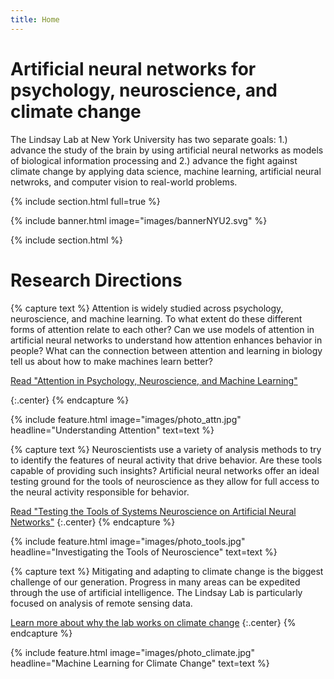 ```yaml
---
title: Home
---
```


# Artificial neural networks for psychology, neuroscience, and climate change

The Lindsay Lab at New York University has two separate goals: 1.) advance the study of the brain by using artificial neural networks as models of biological information processing and 2.) advance the fight against climate change by applying data science, machine learning, artificial neural netwroks, and computer vision to real-world problems. 
  
<!-- {%
  include link.html
  type="github"
  icon=""
  text="See the template on GitHub"
  link="greenelab/lab-website-template"
  style="button"
%}
{%
  include link.html
  type="docs"
  icon=""
  text="See the documentation"
  link="https://github.com/greenelab/lab-website-template/wiki"
  style="button"
%}
{:.center} -->

{% include section.html full=true %}

{% include banner.html image="images/bannerNYU2.svg" %}

{% include section.html %}

# Research Directions

{% capture text %}
Attention is widely studied across psychology, neuroscience, and machine learning. To what extent do these different forms of attention relate to each other? Can we use models of attention in artificial neural networks to understand how attention enhances behavior in people? What can the connection between attention and learning in biology tell us about how to make machines learn better?

[Read "Attention in Psychology, Neuroscience, and Machine Learning"](https://www.frontiersin.org/articles/10.3389/fncom.2020.00029/full)
<!--[See what we've published &nbsp;→](research)-->
{:.center}
{% endcapture %}

{%
  include feature.html
  image="images/photo_attn.jpg"
  headline="Understanding Attention"
  text=text
%}

{% capture text %}
Neuroscientists use a variety of analysis methods to try to identify the features of neural activity that drive behavior. Are these tools capable of providing such insights? Artificial neural networks offer an ideal testing ground for the tools of neuroscience as they allow for full access to the neural activity responsible for behavior.   

[Read "Testing the Tools of Systems Neuroscience on Artificial Neural Networks"](https://arxiv.org/abs/2202.07035)
{:.center}
{% endcapture %}

{%
  include feature.html
  image="images/photo_tools.jpg"
  headline="Investigating the Tools of Neuroscience"
  text=text
%}

{% capture text %}
Mitigating and adapting to climate change is the biggest challenge of our generation. Progress in many areas can be expedited through the use of artificial intelligence. The Lindsay Lab is particularly focused on analysis of remote sensing data.

[Learn more about why the lab works on climate change](https://lindsay-lab.github.io/2022/10/18/explaining-myself.html)
{:.center}
{% endcapture %}

{%
  include feature.html
  image="images/photo_climate.jpg"
  headline="Machine Learning for Climate Change"
  text=text
%}
